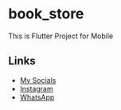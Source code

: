 # book_store
This is Flutter Project for Mobile

## Links
* [My Socials](https://znap.link/hamdy_Dawood)
* [Instagram](https://www.instagram.com/hamdy_khalid_)
* [WhatsApp](https://wa.me/+201018482081)
